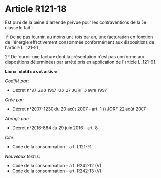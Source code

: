 # Article R121-18

Est puni de la peine d'amende prévue pour les contraventions de la 5e classe le fait : 

1° De ne pas fournir, au moins une fois par an, une facturation en fonction de l'énergie effectivement consommée conformément
aux dispositions de l'article L. 121-91 ; 

2° De fournir une facture dont la présentation n'est pas conforme aux dispositions déterminées par arrêté pris en application
de l'article L. 121-91.

**Liens relatifs à cet article**

_Codifié par_:

  - Décret n°97-298 1997-03-27 JORF 3 avril 1997

_Créé par_:

  - Décret n°2007-1230 du 20 août 2007 - art. 1 () JORF 22 août 2007

_Abrogé par_:

  - Décret n°2016-884 du 29 juin 2016 - art. 8

_Cite_:

  - Code de la consommation - art. L121-91

_Nouveaux textes_:

  - Code de la consommation - art. R242-12 (V)
  - Code de la consommation - art. R242-13 (V)
